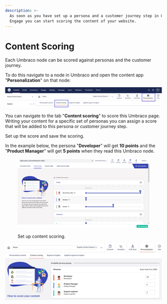 ```yaml
---
description: >-
  As soon as you have set up a persona and a customer journey step in Umbraco
  Engage you can start scoring the content of your website.
---
```


# Content Scoring

Each Umbraco node can be scored against personas and the customer journey.

To do this navigate to a node in Umbraco and open the content app "**Personalization**" on that node:

![Open personalization on content node.](../../../.gitbook/assets/engage-personalization-on-content-v16.png)

You can navigate to the tab "**Content scoring**" to score this Umbraco page. Writing your content for a specific set of personas you can assign a score that will be added to this persona or customer journey step.

Set up the score and save the scoring.

In the example below, the persona "**Developer**" will get **10 points** and the "**Product Manager**" will get **5 points** when they read this Umbraco node.

<figure><img src="../../../.gitbook/assets/image (14) (1).png" alt="Set up content scoring."><figcaption><p>Set up content scoring.</p></figcaption></figure>

![Set up content scoring.](../../../.gitbook/assets/set-up-score-v16.png)

